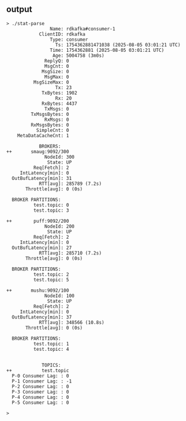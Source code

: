 ## output

    > ./stat-parse
                    Name: rdkafka#consumer-1
                ClientID: rdkafka
                    Type: consumer
                      Ts: 1754362881471038 (2025-08-05 03:01:21 UTC)
                    Time: 1754362881 (2025-08-05 03:01:21 UTC)
                     Age: 5004758 (3m0s)
                  ReplyQ: 0
                  MsgCnt: 0
                 MsgSize: 0
                  MsgMax: 0
              MsgSizeMax: 0
                      Tx: 23
                 TxBytes: 1902
                      Rx: 20
                 RxBytes: 4437
                  TxMsgs: 0
             TxMsgsBytes: 0
                  RxMsgs: 0
             RxMsgsBytes: 0
               SimpleCnt: 0
        MetaDataCacheCnt: 1

                BROKERS:
    ++       smaug:9092/300
                  NodeId: 300
                   State: UP
              Req[Fetch]: 2
         IntLatency[min]: 0
      OutBufLatency[min]: 31
                RTT[avg]: 285789 (7.2s)
           Throttle[avg]: 0 (0s)

      BROKER PARTITIONS:
              test.topic: 0
              test.topic: 3

    ++        puff:9092/200
                  NodeId: 200
                   State: UP
              Req[Fetch]: 2
         IntLatency[min]: 0
      OutBufLatency[min]: 27
                RTT[avg]: 285710 (7.2s)
           Throttle[avg]: 0 (0s)

      BROKER PARTITIONS:
              test.topic: 2
              test.topic: 5

    ++       mushu:9092/100
                  NodeId: 100
                   State: UP
              Req[Fetch]: 2
         IntLatency[min]: 0
      OutBufLatency[min]: 37
                RTT[avg]: 348566 (10.8s)
           Throttle[avg]: 0 (0s)

      BROKER PARTITIONS:
              test.topic: 1
              test.topic: 4


                 TOPICS:
    ++           test.topic
      P-0 Consumer Lag: : 0
      P-1 Consumer Lag: : -1
      P-2 Consumer Lag: : 0
      P-3 Consumer Lag: : 0
      P-4 Consumer Lag: : 0
      P-5 Consumer Lag: : 0

    >
